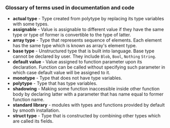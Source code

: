 
### Glossary of terms used in documentation and code

 - __actual type__ - Type created from polytype by replacing its type variables with some types.
 - __assignable__ - Value is assignable to different value if they have the same type or type of former is convertible to the type of latter.
 - __array type__ - Type that represents sequence of elements. Each element has the same type which is known as array's element type.
 - __base type__ - Unstructured type that is built into language. Base type cannot be declared by
  user. They include `Blob`, `Bool`, `Nothing` `String`.
 - __default value__ - Value assigned to function parameter upon its declaration. Function can be called without specifying such parameter in which case default value will be assigned to it.
 - __monotype__ - Type that does not have type variables.
 - __polytype__ - Type that has type variables.
 - __shadowing__ - Making some function inaccessible inside other function body by declaring latter with a parameter that has name equal to former function name.
 - __standard library__ - modules with types and functions provided by default by smooth installation.
 - __struct type__ - Type that is constructed by combining other types which are called its fields.
